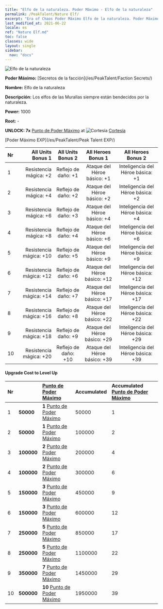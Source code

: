 ```yaml
---
title: "Elfo de la naturaleza. Poder Máximo - Elfo de la naturaleza"
permalink: /PeakTalent/Nature Elf/
excerpt: "Era of Chaos Poder Máximo Elfo de la naturaleza. Poder Máximo Elfo de la naturaleza. Elfo de la naturaleza"
last_modified_at: 2021-06-22
locale: es
ref: "Nature Elf.md"
toc: false
classes: wide
layout: single
sidebar:
  nav: "docs"
---
```


  ![Elfo de la naturaleza](/images/pt/talent_3007.png)

  **Poder Máximo:** [Secretos de la facción](/es/PeakTalent/Faction Secrets/)

  **Nombre:** Elfo de la naturaleza

  **Descripción:** Los elfos de las Murallas siempre están bendecidos por la naturaleza.

  **Power:** 1000

  **Root:** -

  **UNLOCK: 7x** [Punto de Poder Máximo](/ItemsES/con_934/) at ![Cortesía](/images/pt/talent_3006.png) [Cortesía](/es/PeakTalent/Chivalry/)

  [Poder Máximo EXP](/es/PeakTalent/Peak Talent EXP/)

  | Nr | All Units Bonus 1 | All Units Bonus 2 | All Heroes Bonus 1 | All Heroes Bonus 2 |
  |:---|--------------:|:-------------:|:-------------:|:-------------:|
  | 1 | Resistencia mágica: +2 | Reflejo de daño: +1 | Ataque del Héroe básico: +1 | Inteligencia del Héroe básica: +1 |
  | 2 | Resistencia mágica: +4 | Reflejo de daño: +2 | Ataque del Héroe básico: +2 | Inteligencia del Héroe básica: +2 |
  | 3 | Resistencia mágica: +6 | Reflejo de daño: +3 | Ataque del Héroe básico: +4 | Inteligencia del Héroe básica: +4 |
  | 4 | Resistencia mágica: +8 | Reflejo de daño: +4 | Ataque del Héroe básico: +6 | Inteligencia del Héroe básica: +6 |
  | 5 | Resistencia mágica: +10 | Reflejo de daño: +5 | Ataque del Héroe básico: +9 | Inteligencia del Héroe básica: +9 |
  | 6 | Resistencia mágica: +12 | Reflejo de daño: +6 | Ataque del Héroe básico: +12 | Inteligencia del Héroe básica: +12 |
  | 7 | Resistencia mágica: +14 | Reflejo de daño: +7 | Ataque del Héroe básico: +17 | Inteligencia del Héroe básica: +17 |
  | 8 | Resistencia mágica: +16 | Reflejo de daño: +8 | Ataque del Héroe básico: +22 | Inteligencia del Héroe básica: +22 |
  | 9 | Resistencia mágica: +18 | Reflejo de daño: +9 | Ataque del Héroe básico: +29 | Inteligencia del Héroe básica: +29 |
  | 10 | Resistencia mágica: +20 | Reflejo de daño: +10 | Ataque del Héroe básico: +39 | Inteligencia del Héroe básica: +39 |


#### Upgrade Cost to Level Up

  | Nr | <i class="fas fa-coins"/> | [Punto de Poder Máximo](/ItemsES/con_934/) | Accumulated <i class="fas fa-coins"/> | Accumulated [Punto de Poder Máximo](/ItemsES/con_934/) |
  |:---|:--------------|:-------------|:-------------|:-------------|
  | 1 | **50000** | **1** [Punto de Poder Máximo](/ItemsES/con_934/) | 50000 | 1 |
  | 2 | **50000** | **1** [Punto de Poder Máximo](/ItemsES/con_934/) | 100000 | 2 |
  | 3 | **100000** | **2** [Punto de Poder Máximo](/ItemsES/con_934/) | 200000 | 4 |
  | 4 | **100000** | **2** [Punto de Poder Máximo](/ItemsES/con_934/) | 300000 | 6 |
  | 5 | **150000** | **3** [Punto de Poder Máximo](/ItemsES/con_934/) | 450000 | 9 |
  | 6 | **150000** | **3** [Punto de Poder Máximo](/ItemsES/con_934/) | 600000 | 12 |
  | 7 | **250000** | **5** [Punto de Poder Máximo](/ItemsES/con_934/) | 850000 | 17 |
  | 8 | **250000** | **5** [Punto de Poder Máximo](/ItemsES/con_934/) | 1100000 | 22 |
  | 9 | **350000** | **7** [Punto de Poder Máximo](/ItemsES/con_934/) | 1450000 | 29 |
  | 10 | **500000** | **10** [Punto de Poder Máximo](/ItemsES/con_934/) | 1950000 | 39 |

